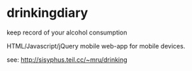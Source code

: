 drinkingdiary
=============

keep record of your alcohol consumption

HTML/Javascript/jQuery mobile web-app for mobile devices.


see: http://sisyphus.teil.cc/~mru/drinking

